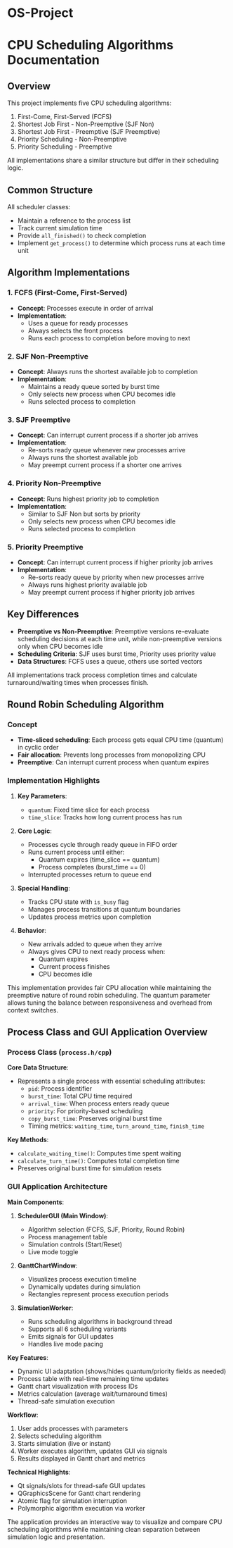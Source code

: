 # OS-Project
# CPU Scheduling Algorithms Documentation

## Overview

This project implements five CPU scheduling algorithms:
1. First-Come, First-Served (FCFS)
2. Shortest Job First - Non-Preemptive (SJF Non)
3. Shortest Job First - Preemptive (SJF Preemptive)
4. Priority Scheduling - Non-Preemptive
5. Priority Scheduling - Preemptive

All implementations share a similar structure but differ in their scheduling logic.

## Common Structure

All scheduler classes:
- Maintain a reference to the process list
- Track current simulation time
- Provide `all_finished()` to check completion
- Implement `get_process()` to determine which process runs at each time unit

## Algorithm Implementations

### 1. FCFS (First-Come, First-Served)
- **Concept**: Processes execute in order of arrival
- **Implementation**:
  - Uses a queue for ready processes
  - Always selects the front process
  - Runs each process to completion before moving to next

### 2. SJF Non-Preemptive
- **Concept**: Always runs the shortest available job to completion
- **Implementation**:
  - Maintains a ready queue sorted by burst time
  - Only selects new process when CPU becomes idle
  - Runs selected process to completion

### 3. SJF Preemptive
- **Concept**: Can interrupt current process if a shorter job arrives
- **Implementation**:
  - Re-sorts ready queue whenever new processes arrive
  - Always runs the shortest available job
  - May preempt current process if a shorter one arrives

### 4. Priority Non-Preemptive
- **Concept**: Runs highest priority job to completion
- **Implementation**:
  - Similar to SJF Non but sorts by priority
  - Only selects new process when CPU becomes idle
  - Runs selected process to completion

### 5. Priority Preemptive
- **Concept**: Can interrupt current process if higher priority job arrives
- **Implementation**:
  - Re-sorts ready queue by priority when new processes arrive
  - Always runs highest priority available job
  - May preempt current process if higher priority job arrives

## Key Differences

- **Preemptive vs Non-Preemptive**: Preemptive versions re-evaluate scheduling decisions at each time unit, while non-preemptive versions only when CPU becomes idle
- **Scheduling Criteria**: SJF uses burst time, Priority uses priority value
- **Data Structures**: FCFS uses a queue, others use sorted vectors

All implementations track process completion times and calculate turnaround/waiting times when processes finish.
## Round Robin Scheduling Algorithm

### Concept
- **Time-sliced scheduling**: Each process gets equal CPU time (quantum) in cyclic order
- **Fair allocation**: Prevents long processes from monopolizing CPU
- **Preemptive**: Can interrupt current process when quantum expires

### Implementation Highlights
1. **Key Parameters**:
   - `quantum`: Fixed time slice for each process
   - `time_slice`: Tracks how long current process has run

2. **Core Logic**:
   - Processes cycle through ready queue in FIFO order
   - Runs current process until either:
     * Quantum expires (time_slice == quantum)
     * Process completes (burst_time == 0)
   - Interrupted processes return to queue end

3. **Special Handling**:
   - Tracks CPU state with `is_busy` flag
   - Manages process transitions at quantum boundaries
   - Updates process metrics upon completion

4. **Behavior**:
   - New arrivals added to queue when they arrive
   - Always gives CPU to next ready process when:
     * Quantum expires
     * Current process finishes
     * CPU becomes idle

This implementation provides fair CPU allocation while maintaining the preemptive nature of round robin scheduling. The quantum parameter allows tuning the balance between responsiveness and overhead from context switches.
## Process Class and GUI Application Overview

### Process Class (`process.h/cpp`)
**Core Data Structure**:
- Represents a single process with essential scheduling attributes:
  - `pid`: Process identifier
  - `burst_time`: Total CPU time required
  - `arrival_time`: When process enters ready queue  
  - `priority`: For priority-based scheduling
  - `copy_burst_time`: Preserves original burst time
  - Timing metrics: `waiting_time`, `turn_around_time`, `finish_time`

**Key Methods**:
- `calculate_waiting_time()`: Computes time spent waiting
- `calculate_turn_time()`: Computes total completion time
- Preserves original burst time for simulation resets

### GUI Application Architecture

**Main Components**:
1. **SchedulerGUI (Main Window)**:
   - Algorithm selection (FCFS, SJF, Priority, Round Robin)
   - Process management table
   - Simulation controls (Start/Reset)
   - Live mode toggle

2. **GanttChartWindow**:
   - Visualizes process execution timeline
   - Dynamically updates during simulation
   - Rectangles represent process execution periods

3. **SimulationWorker**:
   - Runs scheduling algorithms in background thread
   - Supports all 6 scheduling variants
   - Emits signals for GUI updates
   - Handles live mode pacing

**Key Features**:
- Dynamic UI adaptation (shows/hides quantum/priority fields as needed)
- Process table with real-time remaining time updates
- Gantt chart visualization with process IDs
- Metrics calculation (average wait/turnaround times)
- Thread-safe simulation execution

**Workflow**:
1. User adds processes with parameters
2. Selects scheduling algorithm
3. Starts simulation (live or instant)
4. Worker executes algorithm, updates GUI via signals
5. Results displayed in Gantt chart and metrics

**Technical Highlights**:
- Qt signals/slots for thread-safe GUI updates
- QGraphicsScene for Gantt chart rendering
- Atomic flag for simulation interruption
- Polymorphic algorithm execution via worker

The application provides an interactive way to visualize and compare CPU scheduling algorithms while maintaining clean separation between simulation logic and presentation.
